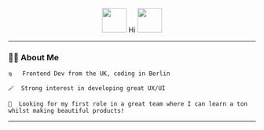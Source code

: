 

<div align=center>
  <img height=50px width=50px  src="https://media.giphy.com/media/vaOhquJA6NEaOQnzr4/giphy.gif" />
Hi
 <img height=50px width=50px src="https://media.giphy.com/media/vaOhquJA6NEaOQnzr4/giphy.gif" />

  </div>
  
  ---
  
  ### 👩‍💻 About Me

    ♍   Frontend Dev from the UK, coding in Berlin 
  
    🪄  Strong interest in developing great UX/UI
  
    🔎  Looking for my first role in a great team where I can learn a ton whilst making beautiful products! 
  

 
  ---
  
